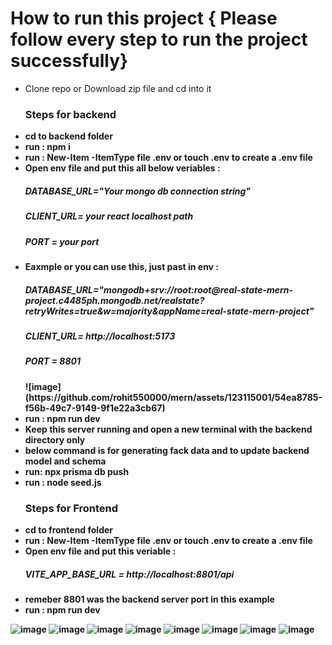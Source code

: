 <h1>How to run this  project { Please follow every step to run the project successfully} </h1>
<ul>
    <li>Clone repo or Download zip file and cd into it</li>
    <h3>Steps for backend</h3>
    <li><b>cd to backend folder <b></li>
    <li><b>run</b> : npm i</li>
    <li><b>run</b> : <b>New-Item -ItemType file .env  <b> or  <b>touch .env   <b> to create a .env file </li>
    <li><b>Open env file and put this all below veriables</b> : 
      <h5> DATABASE_URL="Your mongo db connection string" </h5>
      <h5> CLIENT_URL= your react localhost path </h5>
      <h5> PORT = your port </h5>
    </li>
    <li><b>Eaxmple or you can use this, just past in env</b> : 
      <h5> DATABASE_URL="mongodb+srv://root:root@real-state-mern-project.c4485ph.mongodb.net/realstate?retryWrites=true&w=majority&appName=real-state-mern-project" </h5>
      <h5> CLIENT_URL= http://localhost:5173 </h5>
      <h5>PORT = 8801</h1>
    </li>
    ![image](https://github.com/rohit550000/mern/assets/123115001/54ea8785-f56b-49c7-9149-9f1e22a3cb67)
    <li><b>run</b> : npm run dev </li>
    <li><b>Keep this server running and open a new terminal with the backend directory only</b></li>
    <li><b>below command is for generating fack data and to update backend model and schema</b></li>
    <li><b>run: </b> npx prisma db push</li>
    <li><b>run : </b> node seed.js</li>
    <h3>Steps for Frontend</h3>
    <li><b>cd to frontend folder <b></li>
    <li><b>run</b> : <b>New-Item -ItemType file .env<b> or <b>touch .env<b> to create a .env file </li>
    <li><b>Open env file and put this veriable</b> : 
      <h5>VITE_APP_BASE_URL = http://localhost:8801/api</h5>
    </li>
    <li>remeber 8801 was the backend server port in this example</li>
    <li><b>run :</b> npm run dev</li>
</ul>




![image](https://github.com/rohit550000/mern/assets/123115001/151ecafe-dd15-4d55-8b7d-8947caecc8ee)
![image](https://github.com/rohit550000/mern/assets/123115001/6dca7022-3bc1-4014-abc5-03ef40968c1f)
![image](https://github.com/rohit550000/mern/assets/123115001/258191f2-30a0-4bc0-b6ff-7ebb91d58553)
![image](https://github.com/rohit550000/mern/assets/123115001/4984447f-6fc8-4f97-aa93-7e4928431077)
![image](https://github.com/rohit550000/mern/assets/123115001/9741a2b4-71f9-48d5-9eb2-3080964d8ae4)
![image](https://github.com/rohit550000/mern/assets/123115001/9aab2176-d5cf-4936-a36b-6b7b674afa94)
![image](https://github.com/rohit550000/mern/assets/123115001/82c7c5a0-8b78-40c0-8205-388d33ffddf6)
![image](https://github.com/rohit550000/mern/assets/123115001/1ab2ffdf-8f57-4cb4-815a-e36de2ada059)








